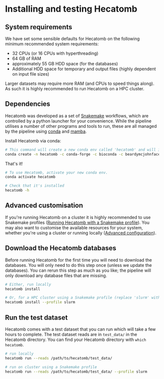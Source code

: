 # Installing and testing Hecatomb

## System requirements

We have set some sensible defaults for Hecatomb on the following minimum recommended system requirements:

 - 32 CPUs (or 16 CPUs with hyperthreading)
 - 64 GB of RAM
 - approximately 55 GB HDD space (for the databases)
 - Additional HDD space for temporary and output files (highly dependent on input file sizes)

Larger datasets may require more RAM (and CPUs to speed things along).
As such it is highly recommended to run Hecatomb on a HPC cluster.

## Dependencies

Hecatomb was developed as a set of [Snakemake](https://snakemake.readthedocs.io/en/stable/#) workflows, which are 
controlled by a python launcher for your convenience.
While the pipeline utilises a number of other programs and tools to run, these are all managed by the pipeline using 
[conda](https://docs.conda.io/en/latest/) and [mamba](https://github.com/mamba-org/mamba).

Install Hecatomb via conda:

```bash
# This command will create a new conda env called 'hecatomb' and will install Hecatomb and all of it's dependencies.
conda create -n hecatomb -c conda-forge -c bioconda -c beardymcjohnface hecatomb
```

That's it!

```bash
# To use Hecatomb, activate your new conda env.
conda activate hecatomb

# Check that it's installed
hecatomb -h
```

## Advanced customisation

If you're running Hecatomb on a cluster it is highly recommended to use Snakemake profiles 
([Running Hecatomb with a Snakemake profile](#)).
You may also want to customise the available resources for your system, whether you're using a cluster or running 
locally ([Advanced configuration](#)).

## Download the Hecatomb databases

Before running Hecatomb for the first time you will need to download the databases.
You will only need to do this step once (unless we update the databases).
You can rerun this step as much as you like; the pipeline will only download any database files that are missing.

```bash
# Either, run locally
hecatomb install

# Or, for a HPC cluster using a Snakemake profile (replace 'slurm' with your profile name)
hecatomb install --profile slurm
```

## Run the test dataset

Hecatomb comes with a test dataset that you can run which will take a few hours to complete.
The test dataset reads are in `test_data/` in the Hecatomb directory.
You can find your Hecatomb directory with `which hecatomb`.

```bash
# run locally
hecatomb run --reads /path/to/hecatomb/test_data/

# run on cluster using a Snakemake profile
hecatomb run --reads /path/to/hecatomb/test_data/ --profile slurm
```

